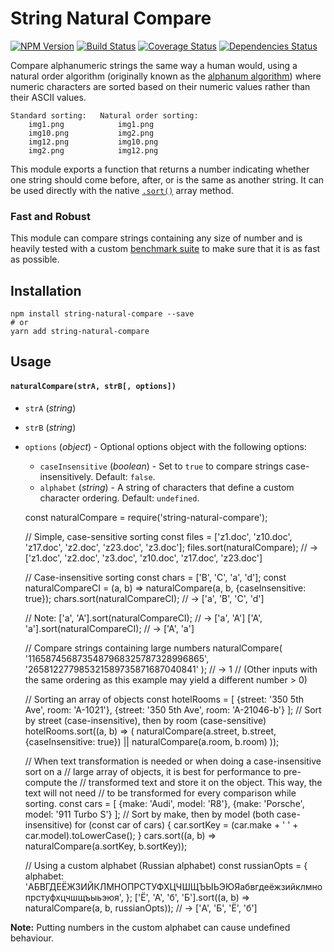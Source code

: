 String Natural Compare
======================

[![NPM Version](https://img.shields.io/npm/v/string-natural-compare.svg)](https://www.npmjs.com/package/string-natural-compare) [![Build Status](https://travis-ci.org/nwoltman/string-natural-compare.svg?branch=master)](https://travis-ci.org/nwoltman/string-natural-compare) [![Coverage Status](https://coveralls.io/repos/nwoltman/string-natural-compare/badge.svg?branch=master)](https://coveralls.io/r/nwoltman/string-natural-compare?branch=master) [![Dependencies Status](https://img.shields.io/david/nwoltman/string-natural-compare)](https://david-dm.org/nwoltman/string-natural-compare)

Compare alphanumeric strings the same way a human would, using a natural order algorithm (originally known as the [alphanum algorithm](http://davekoelle.com/alphanum.html)) where numeric characters are sorted based on their numeric values rather than their ASCII values.

    Standard sorting:   Natural order sorting:
        img1.png            img1.png
        img10.png           img2.png
        img12.png           img10.png
        img2.png            img12.png

This module exports a function that returns a number indicating whether one string should come before, after, or is the same as another string. It can be used directly with the native [`.sort()`](https://developer.mozilla.org/en-US/docs/Web/JavaScript/Reference/Global_Objects/Array/sort) array method.

### Fast and Robust

This module can compare strings containing any size of number and is heavily tested with a custom [benchmark suite](https://github.com/nwoltman/string-natural-compare/tree/master/benchmark) to make sure that it is as fast as possible.

Installation
------------

    npm install string-natural-compare --save
    # or
    yarn add string-natural-compare

Usage
-----

#### `naturalCompare(strA, strB[, options])`

-   `strA` (*string*)
-   `strB` (*string*)
-   `options` (*object*) - Optional options object with the following options:
    -   `caseInsensitive` (*boolean*) - Set to `true` to compare strings case-insensitively. Default: `false`.
    -   `alphabet` (*string*) - A string of characters that define a custom character ordering. Default: `undefined`.

    const naturalCompare = require('string-natural-compare');

    // Simple, case-sensitive sorting
    const files = ['z1.doc', 'z10.doc', 'z17.doc', 'z2.doc', 'z23.doc', 'z3.doc'];
    files.sort(naturalCompare);
    // -> ['z1.doc', 'z2.doc', 'z3.doc', 'z10.doc', 'z17.doc', 'z23.doc']


    // Case-insensitive sorting
    const chars = ['B', 'C', 'a', 'd'];
    const naturalCompareCI = (a, b) => naturalCompare(a, b, {caseInsensitive: true});
    chars.sort(naturalCompareCI);
    // -> ['a', 'B', 'C', 'd']

    // Note:
    ['a', 'A'].sort(naturalCompareCI); // -> ['a', 'A']
    ['A', 'a'].sort(naturalCompareCI); // -> ['A', 'a']


    // Compare strings containing large numbers
    naturalCompare(
      '1165874568735487968325787328996865',
      '265812277985321589735871687040841'
    );
    // -> 1
    // (Other inputs with the same ordering as this example may yield a different number > 0)


    // Sorting an array of objects
    const hotelRooms = [
      {street: '350 5th Ave', room: 'A-1021'},
      {street: '350 5th Ave', room: 'A-21046-b'}
    ];
    // Sort by street (case-insensitive), then by room (case-sensitive)
    hotelRooms.sort((a, b) => (
      naturalCompare(a.street, b.street, {caseInsensitive: true}) ||
      naturalCompare(a.room, b.room)
    ));


    // When text transformation is needed or when doing a case-insensitive sort on a
    // large array of objects, it is best for performance to pre-compute the
    // transformed text and store it on the object. This way, the text will not need
    // to be transformed for every comparison while sorting.
    const cars = [
      {make: 'Audi', model: 'R8'},
      {make: 'Porsche', model: '911 Turbo S'}
    ];
    // Sort by make, then by model (both case-insensitive)
    for (const car of cars) {
      car.sortKey = (car.make + ' ' + car.model).toLowerCase();
    }
    cars.sort((a, b) => naturalCompare(a.sortKey, b.sortKey));


    // Using a custom alphabet (Russian alphabet)
    const russianOpts = {
      alphabet: 'АБВГДЕЁЖЗИЙКЛМНОПРСТУФХЦЧШЩЪЫЬЭЮЯабвгдеёжзийклмнопрстуфхцчшщъыьэюя',
    };
    ['Ё', 'А', 'б', 'Б'].sort((a, b) => naturalCompare(a, b, russianOpts));
    // -> ['А', 'Б', 'Ё', 'б']

**Note:** Putting numbers in the custom alphabet can cause undefined behaviour.
